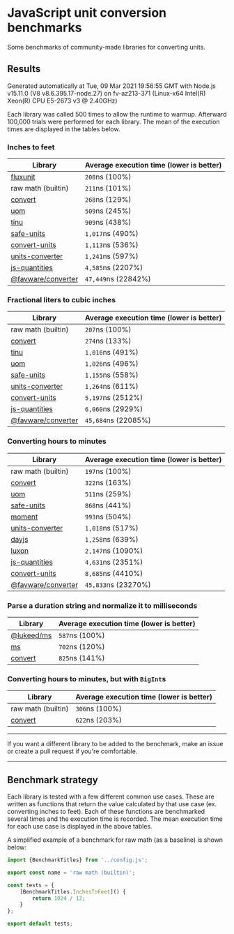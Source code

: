 # JavaScript unit conversion benchmarks

Some benchmarks of community-made libraries for converting units.

## Results

<!-- beginblock(results) -->

Generated automatically at Tue, 09 Mar 2021 19:56:55 GMT with Node.js v15.11.0 (V8 v8.6.395.17-node.27) on fv-az213-371 (Linux-x64 Intel(R) Xeon(R) CPU E5-2673 v3 @ 2.40GHz)

Each library was called 500 times to allow the runtime to warmup.
Afterward 100,000 trials were performed for each library.
The mean of the execution times are displayed in the tables below.

### Inches to feet

| Library                                                            | Average execution time (lower is better) |
| ------------------------------------------------------------------ | ---------------------------------------- |
| [fluxunit](https://npmjs.com/package/fluxunit)                     | `208`ns (100%)                           |
| raw math (builtin)                                                 | `211`ns (101%)                           |
| [convert](https://npmjs.com/package/convert)                       | `268`ns (129%)                           |
| [uom](https://npmjs.com/package/uom)                               | `509`ns (245%)                           |
| [tinu](https://npmjs.com/package/tinu)                             | `909`ns (438%)                           |
| [safe-units](https://npmjs.com/package/safe-units)                 | `1,017`ns (490%)                         |
| [convert-units](https://npmjs.com/package/convert-units)           | `1,113`ns (536%)                         |
| [units-converter](https://npmjs.com/package/units-converter)       | `1,241`ns (597%)                         |
| [js-quantities](https://npmjs.com/package/js-quantities)           | `4,585`ns (2207%)                        |
| [@favware/converter](https://npmjs.com/package/@favware/converter) | `47,449`ns (22842%)                      |

### Fractional liters to cubic inches

| Library                                                            | Average execution time (lower is better) |
| ------------------------------------------------------------------ | ---------------------------------------- |
| raw math (builtin)                                                 | `207`ns (100%)                           |
| [convert](https://npmjs.com/package/convert)                       | `274`ns (133%)                           |
| [tinu](https://npmjs.com/package/tinu)                             | `1,016`ns (491%)                         |
| [uom](https://npmjs.com/package/uom)                               | `1,026`ns (496%)                         |
| [safe-units](https://npmjs.com/package/safe-units)                 | `1,155`ns (558%)                         |
| [units-converter](https://npmjs.com/package/units-converter)       | `1,264`ns (611%)                         |
| [convert-units](https://npmjs.com/package/convert-units)           | `5,197`ns (2512%)                        |
| [js-quantities](https://npmjs.com/package/js-quantities)           | `6,060`ns (2929%)                        |
| [@favware/converter](https://npmjs.com/package/@favware/converter) | `45,684`ns (22085%)                      |

### Converting hours to minutes

| Library                                                            | Average execution time (lower is better) |
| ------------------------------------------------------------------ | ---------------------------------------- |
| raw math (builtin)                                                 | `197`ns (100%)                           |
| [convert](https://npmjs.com/package/convert)                       | `322`ns (163%)                           |
| [uom](https://npmjs.com/package/uom)                               | `511`ns (259%)                           |
| [safe-units](https://npmjs.com/package/safe-units)                 | `868`ns (441%)                           |
| [moment](https://npmjs.com/package/moment)                         | `993`ns (504%)                           |
| [units-converter](https://npmjs.com/package/units-converter)       | `1,018`ns (517%)                         |
| [dayjs](https://npmjs.com/package/dayjs)                           | `1,258`ns (639%)                         |
| [luxon](https://npmjs.com/package/luxon)                           | `2,147`ns (1090%)                        |
| [js-quantities](https://npmjs.com/package/js-quantities)           | `4,631`ns (2351%)                        |
| [convert-units](https://npmjs.com/package/convert-units)           | `8,685`ns (4410%)                        |
| [@favware/converter](https://npmjs.com/package/@favware/converter) | `45,833`ns (23270%)                      |

### Parse a duration string and normalize it to milliseconds

| Library                                            | Average execution time (lower is better) |
| -------------------------------------------------- | ---------------------------------------- |
| [@lukeed/ms](https://npmjs.com/package/@lukeed/ms) | `587`ns (100%)                           |
| [ms](https://npmjs.com/package/ms)                 | `702`ns (120%)                           |
| [convert](https://npmjs.com/package/convert)       | `825`ns (141%)                           |

### Converting hours to minutes, but with `BigInt`s

| Library                                      | Average execution time (lower is better) |
| -------------------------------------------- | ---------------------------------------- |
| raw math (builtin)                           | `306`ns (100%)                           |
| [convert](https://npmjs.com/package/convert) | `622`ns (203%)                           |

<!-- endblock(results) -->

---

If you want a different library to be added to the benchmark, make an issue or create a pull request if you're comfortable.

---

## Benchmark strategy

Each library is tested with a few different common use cases.
These are written as functions that return the value calculated by that use case (ex. converting inches to feet).
Each of these functions are benchmarked several times and the execution time is recorded.
The mean execution time for each use case is displayed in the above tables.

A simplified example of a benchmark for raw math (as a baseline) is shown below:

```js
import {BenchmarkTitles} from '../config.js';

export const name = 'raw math (builtin)';

const tests = {
	[BenchmarkTitles.InchesToFeet]() {
		return 1024 / 12;
	}
};

export default tests;
```
